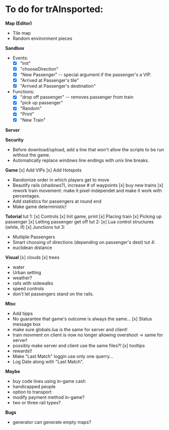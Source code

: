 
To do for trAInsported:
=========================

**Map (Editor)**
- Tile map
- Random environment pieces

**Sandbox**
- Events:
	-[x] "Init"
	-[x] "chooseDirection"
	-[x] "New Passenger"	-- special argument if the passenger's a VIP.
	-[x] "Arrived at Passenger's tile"
	-[x] "Arrived at Passenger's destination"
- Functions:
	-[x] "drop off passenger"		-- removes passenger from train
	-[x] "pick up passenger"
	-[x] "Random"
	-[x] "Print"
	-[x] "New Train"

**Server**

**Security**
- Before download/upload, add a line that won't allow the scripts to be run without the game.
- Automatically replace windows line endings with unix line breaks.

**Game**
[x]	Add VIPs
[x]	Add Hotspots
- Randomize order in which players get to move
- Beautify rails (shadows?), increase # of waypoints
[x] buy new trains
[x] rework train movement: make it pixel-independet and make it work with percentages.
- Add statistics for passengers at round end
- Make game deterministic!

**Tutorial**
tut 1: 
[x] Controls
[x] Init game, print
[x] Placing train
[x] Picking up passenger
[x] Letting passenger get off
tut 2:
[x] Lua control structures (while, if)
[x] Junctions
tut 3:
- Multiple Passengers
- Smart choosing of directions (depending on passenger's dest)
tut 4:
- euclidean distance

**Visual**
[x]	clouds
[x] trees
- water
- Urban setting
- weather?
- rails with sidewalks
- speed controls
- don't let passengers stand on the rails.

**Misc**
- Add tipps
- No guarantee that game's outcome is always the same...
[x] Status message box
- make sure globals.lua is the same for server and client!
- train movment on client is now no longer allowing overshoot -> same for server!
- possibly make server and client use the same files?!
[x] tooltips
- rewards!!
- Make "Last Match" loggin use only one querry...
- Log Date along with "Last Match".

**Maybe**
- buy code lines using in-game cash
- handicapped people
- option to transport 
- modify payment method in-game?
- two or three rail types?

**Bugs**
- generator can generate empty maps?
